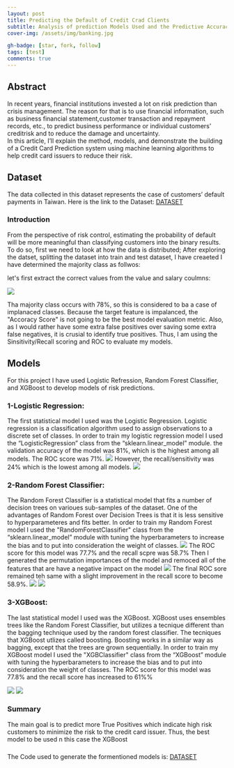 ```yaml
---
layout: post
title: Predicting the Default of Credit Crad Clients
subtitle: Analysis of prediction Models Used and the Predictive Accuracy of Probability of Default Clients.
cover-img: /assets/img/banking.jpg

gh-badge: [star, fork, follow]
tags: [test]
comments: true
---
```


## Abstract
In recent years, financial institutions invested a lot on risk prediction than crisis management. The reason for that is to use financial information, such as business financial statement,customer transaction and repayment records, etc., to predict business performance or individual customers’ creditrisk and to reduce the damage and uncertainty.  
In this article, I’ll explain the method, models, and demonstrate the building of a Credit Card Prediction system using machine learning algorithms to help credit card issuers to reduce their risk.

## Dataset
The data collected in this dataset represents the case of customers’ default payments in Taiwan. 
Here is the link to the Dataset: [DATASET](https://archive.ics.uci.edu/ml/datasets/default+of+credit+card+clients#)

### Introduction
From the perspective of risk control, estimating the probability of default will be more meaningful than classifying customers into the binary results. 
To do so, first we need to look at how the data is distributed;
After exploring the datset, splitting the dataset into train and test dataset, I have creaeted I have determined the majority class as follwos:

let's first extract the correct values from the value and salary coulmns:

![]( /assets/img/majority.JPG)

Tha majority class occurs with 78%, so this is considered to ba a case of implanaced classes.
Because the target feature is impalanced, the "Accoracy Score" is not going to be the best model evaluation metric. Also, as I would rather have some extra false positives over saving some extra false negatives, it is crusial to identify true positives. Thus, I am using the Sinsitivity/Recall scoring and ROC to evaluate my models.

## Models
For this project I have used Logistic Refression, Random Forest Classifier, and XGBoost to develop models of risk predictions.

### 1-Logistic Regression:
The first statistical model I used was the Logistic Regression. Logistic regression is a classification algorithm used to assign observations to a discrete set of classes. In order to train my logistic regression model I used the “LogisticRegression” class from the “sklearn.linear_model” module. the validation accuracy of the model was 81%, which is the highest among all models. The ROC score was 71%.
![]( /assets/img/LRROC.JPG)
However, the recall/sensitivity was 24% which is the lowest among all models.
![]( /assets/img/LRcon.JPG)

### 2-Random Forest Classifier:
The Random Forest Classifier is a statistical model that fits a number of decision trees on varioues sub-samples of the dataset. One of the advantages of Random Forest over Decision Trees is that it is less sensitive to hyperparameteres and fits better.
In order to train my Random Forest model I used the "RandomForestClassifier" class from the “sklearn.linear_model” module with tuning the hyperbarameters to increase the bias and to put into consideration the weight of classes.
![]( /assets/img/ran1.JPG)
The ROC score for this model was 77.7% and the recall scpre was 58.7%
Then I generated the permutation importances of the model and remoced all of the features that are have a negative impact on the model
![]( /assets/img/perm.JPG)
The final ROC sore remained teh same with a slight improvement in the recall score to become 58.9%.
![]( /assets/img/ranconf.JPG)
![]( /assets/img/ranroc.JPG)

### 3-XGBoost:
The last statistical model I used was the XGBoost. XGBoost uses ensembles trees like the Random Forest Classifier, but utilizes a tecnique different than the bagging technique used by the random forest classifier. The tecniques that XGBoost utlizes called boosting. Boosting works in a similar way as bagging, except that the trees are grown sequentially.
In order to train my XGBoost model I used the "XGBClassifier" class from the “XGBoost” module with tuning the hyperbarameters to increase the bias and to put into consideration the weight of classes.
The ROC score for this model was 77.8% and the recall score has increased to 61%%

![]( /assets/img/xgbcon.JPG)
![]( /assets/img/xgbroc.JPG)
### Summary
The main goal is to predict more True Positives which indicate high risk customers to minimize the risk to the credit card issuer.
Thus, the best model to be used n this case the XGBoost

###
The Code used to generate the formentioned models is:
[DATASET](https://colab.research.google.com/drive/1qg6x_1ZSFqchT7EmMvKMmFPBDa_B4D-1?usp=sharing)

